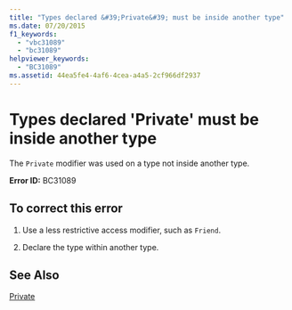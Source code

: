 ```yaml
---
title: "Types declared &#39;Private&#39; must be inside another type"
ms.date: 07/20/2015
f1_keywords: 
  - "vbc31089"
  - "bc31089"
helpviewer_keywords: 
  - "BC31089"
ms.assetid: 44ea5fe4-4af6-4cea-a4a5-2cf966df2937
---
```

# Types declared &#39;Private&#39; must be inside another type
The `Private` modifier was used on a type not inside another type.  
  
 **Error ID:** BC31089  
  
## To correct this error  
  
1. Use a less restrictive access modifier, such as `Friend`.  
  
2. Declare the type within another type.  
  
## See Also  
 [Private](../../visual-basic/language-reference/modifiers/private.md)
